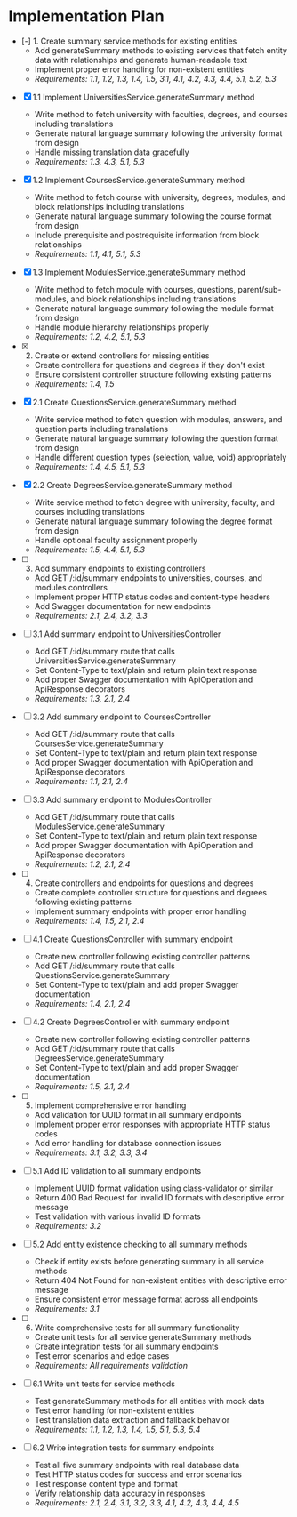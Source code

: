 # Implementation Plan

- [-] 1. Create summary service methods for existing entities
  - Add generateSummary methods to existing services that fetch entity data with relationships and generate human-readable text
  - Implement proper error handling for non-existent entities
  - _Requirements: 1.1, 1.2, 1.3, 1.4, 1.5, 3.1, 4.1, 4.2, 4.3, 4.4, 5.1, 5.2, 5.3_

- [x] 1.1 Implement UniversitiesService.generateSummary method
  - Write method to fetch university with faculties, degrees, and courses including translations
  - Generate natural language summary following the university format from design
  - Handle missing translation data gracefully
  - _Requirements: 1.3, 4.3, 5.1, 5.3_

- [x] 1.2 Implement CoursesService.generateSummary method
  - Write method to fetch course with university, degrees, modules, and block relationships including translations
  - Generate natural language summary following the course format from design
  - Include prerequisite and postrequisite information from block relationships
  - _Requirements: 1.1, 4.1, 5.1, 5.3_

- [x] 1.3 Implement ModulesService.generateSummary method
  - Write method to fetch module with courses, questions, parent/sub-modules, and block relationships including translations
  - Generate natural language summary following the module format from design
  - Handle module hierarchy relationships properly
  - _Requirements: 1.2, 4.2, 5.1, 5.3_

- [x] 2. Create or extend controllers for missing entities
  - Create controllers for questions and degrees if they don't exist
  - Ensure consistent controller structure following existing patterns
  - _Requirements: 1.4, 1.5_

- [x] 2.1 Create QuestionsService.generateSummary method
  - Write service method to fetch question with modules, answers, and question parts including translations
  - Generate natural language summary following the question format from design
  - Handle different question types (selection, value, void) appropriately
  - _Requirements: 1.4, 4.5, 5.1, 5.3_

- [x] 2.2 Create DegreesService.generateSummary method
  - Write service method to fetch degree with university, faculty, and courses including translations
  - Generate natural language summary following the degree format from design
  - Handle optional faculty assignment properly
  - _Requirements: 1.5, 4.4, 5.1, 5.3_

- [ ] 3. Add summary endpoints to existing controllers
  - Add GET /:id/summary endpoints to universities, courses, and modules controllers
  - Implement proper HTTP status codes and content-type headers
  - Add Swagger documentation for new endpoints
  - _Requirements: 2.1, 2.4, 3.2, 3.3_

- [ ] 3.1 Add summary endpoint to UniversitiesController
  - Add GET /:id/summary route that calls UniversitiesService.generateSummary
  - Set Content-Type to text/plain and return plain text response
  - Add proper Swagger documentation with ApiOperation and ApiResponse decorators
  - _Requirements: 1.3, 2.1, 2.4_

- [ ] 3.2 Add summary endpoint to CoursesController
  - Add GET /:id/summary route that calls CoursesService.generateSummary
  - Set Content-Type to text/plain and return plain text response
  - Add proper Swagger documentation with ApiOperation and ApiResponse decorators
  - _Requirements: 1.1, 2.1, 2.4_

- [ ] 3.3 Add summary endpoint to ModulesController
  - Add GET /:id/summary route that calls ModulesService.generateSummary
  - Set Content-Type to text/plain and return plain text response
  - Add proper Swagger documentation with ApiOperation and ApiResponse decorators
  - _Requirements: 1.2, 2.1, 2.4_

- [ ] 4. Create controllers and endpoints for questions and degrees
  - Create complete controller structure for questions and degrees following existing patterns
  - Implement summary endpoints with proper error handling
  - _Requirements: 1.4, 1.5, 2.1, 2.4_

- [ ] 4.1 Create QuestionsController with summary endpoint
  - Create new controller following existing controller patterns
  - Add GET /:id/summary route that calls QuestionsService.generateSummary
  - Set Content-Type to text/plain and add proper Swagger documentation
  - _Requirements: 1.4, 2.1, 2.4_

- [ ] 4.2 Create DegreesController with summary endpoint
  - Create new controller following existing controller patterns
  - Add GET /:id/summary route that calls DegreesService.generateSummary
  - Set Content-Type to text/plain and add proper Swagger documentation
  - _Requirements: 1.5, 2.1, 2.4_

- [ ] 5. Implement comprehensive error handling
  - Add validation for UUID format in all summary endpoints
  - Implement proper error responses with appropriate HTTP status codes
  - Add error handling for database connection issues
  - _Requirements: 3.1, 3.2, 3.3, 3.4_

- [ ] 5.1 Add ID validation to all summary endpoints
  - Implement UUID format validation using class-validator or similar
  - Return 400 Bad Request for invalid ID formats with descriptive error message
  - Test validation with various invalid ID formats
  - _Requirements: 3.2_

- [ ] 5.2 Add entity existence checking to all summary methods
  - Check if entity exists before generating summary in all service methods
  - Return 404 Not Found for non-existent entities with descriptive error message
  - Ensure consistent error message format across all endpoints
  - _Requirements: 3.1_

- [ ] 6. Write comprehensive tests for all summary functionality
  - Create unit tests for all service generateSummary methods
  - Create integration tests for all summary endpoints
  - Test error scenarios and edge cases
  - _Requirements: All requirements validation_

- [ ] 6.1 Write unit tests for service methods
  - Test generateSummary methods for all entities with mock data
  - Test error handling for non-existent entities
  - Test translation data extraction and fallback behavior
  - _Requirements: 1.1, 1.2, 1.3, 1.4, 1.5, 5.1, 5.3, 5.4_

- [ ] 6.2 Write integration tests for summary endpoints
  - Test all five summary endpoints with real database data
  - Test HTTP status codes for success and error scenarios
  - Test response content type and format
  - Verify relationship data accuracy in responses
  - _Requirements: 2.1, 2.4, 3.1, 3.2, 3.3, 4.1, 4.2, 4.3, 4.4, 4.5_
